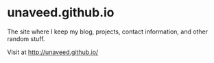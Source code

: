 # unaveed.github.io
The site where I keep my blog, projects, contact information, and other random stuff.

Visit at http://unaveed.github.io/
